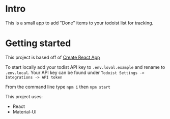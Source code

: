 # Intro

This is a small app to add "Done" items to your todoist list for tracking.

# Getting started

This project is based off of [Create React App](https://create-react-app.dev/)

To start locally add your todist API key to `.env.loval.example` and rename to `.env.local`. Your API key can be found under `Todoist Settings -> Integrations -> API token`

From the command line type `npm i` then `npm start`

This project uses:
* React
* Material-UI